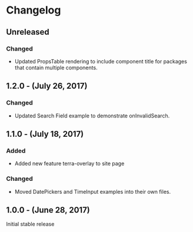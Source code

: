 Changelog
=========

Unreleased
----------
### Changed
* Updated PropsTable rendering to include component title for packages that contain multiple components.

1.2.0 - (July 26, 2017)
------------------
### Changed
* Updated Search Field example to demonstrate onInvalidSearch.

1.1.0 - (July 18, 2017)
------------------
### Added
* Added new feature terra-overlay to site page

### Changed
* Moved DatePickers and TimeInput examples into their own files.

1.0.0 - (June 28, 2017)
------------------
Initial stable release
